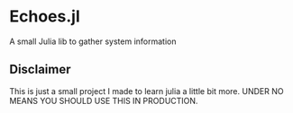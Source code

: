 # Echoes.jl
A small Julia lib to gather system information

## Disclaimer

This is just a small project I made to learn julia a little bit more.
UNDER NO MEANS YOU SHOULD USE THIS IN PRODUCTION.

